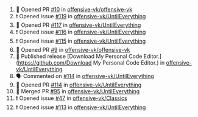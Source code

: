 <!--START_SECTION:activity-->
1. 💪 Opened PR [#10](https://github.com/offensive-vk/offensive-vk/pull/10) in [offensive-vk/offensive-vk](https://github.com/offensive-vk/offensive-vk)
2. ❗ Opened issue [#119](https://github.com/offensive-vk/UntilEverything/issues/119) in [offensive-vk/UntilEverything](https://github.com/offensive-vk/UntilEverything)
3. 💪 Opened PR [#117](https://github.com/offensive-vk/UntilEverything/pull/117) in [offensive-vk/UntilEverything](https://github.com/offensive-vk/UntilEverything)
4. ❗ Opened issue [#116](https://github.com/offensive-vk/UntilEverything/issues/116) in [offensive-vk/UntilEverything](https://github.com/offensive-vk/UntilEverything)
5. ❗ Opened issue [#115](https://github.com/offensive-vk/UntilEverything/issues/115) in [offensive-vk/UntilEverything](https://github.com/offensive-vk/UntilEverything)
6. 💪 Opened PR [#9](https://github.com/offensive-vk/offensive-vk/pull/9) in [offensive-vk/offensive-vk](https://github.com/offensive-vk/offensive-vk)
7. 🚀 Published release [Download My Personal Code Editor.](https://github.com/Download My Personal Code Editor.) in [offensive-vk/UntilEverything](https://github.com/offensive-vk/UntilEverything)
8. 🗣 Commented on [#114](https://github.com/offensive-vk/UntilEverything/issues/114) in [offensive-vk/UntilEverything](https://github.com/offensive-vk/UntilEverything)
9. 💪 Opened PR [#114](https://github.com/offensive-vk/UntilEverything/pull/114) in [offensive-vk/UntilEverything](https://github.com/offensive-vk/UntilEverything)
10. 🎉 Merged PR [#95](https://github.com/offensive-vk/UntilEverything/pull/95) in [offensive-vk/UntilEverything](https://github.com/offensive-vk/UntilEverything)
11. ❗ Opened issue [#47](https://github.com/offensive-vk/Classics/issues/47) in [offensive-vk/Classics](https://github.com/offensive-vk/Classics)
12. ❗ Opened issue [#113](https://github.com/offensive-vk/UntilEverything/issues/113) in [offensive-vk/UntilEverything](https://github.com/offensive-vk/UntilEverything)
<!--END_SECTION:activity-->